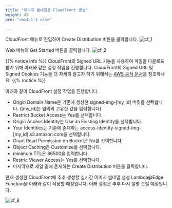 ```yaml
---
title: "이미지 썸네일용 CloudFront 생성"
weight: 43
pre: "<b>4-1-3 </b>"

---
```


CloudFront 메뉴로 진입하여 Create Distribution 버튼을 클릭합니다.
![cf_1](/images/cf/cf_1.png)

Web 메뉴의 Get Started 버튼을 클릭합니다.
![cf_2](/images/cf/cf_2.png)

{{% notice info %}}
CloudFront의 Signed URL 기능을 사용하여 파일을 다운로드 받기 위해 아래와 같은 설정 작업을 진행합니다. CloudFront의 Signed URL 및 Signed Cookies 기능을 더 자세히 알고자 하기 위해서는 [AWS 공식 문서](https://docs.aws.amazon.com/AmazonCloudFront/latest/DeveloperGuide/PrivateContent.html)를 참조하세요.
{{% /notice %}}

아래와 같이 CloudFront 설정 작업을 진행합니다.
- Origin Domain Name은 기존에 생성한 signed-img-[my_id] 버킷을 선택합니다. ([my_id]는 임의의 고유한 값을 입력합니다)
- Restrict Bucket Access는 Yes를 선택합니다.
- Origin Access Identity는 Use an Existing Identity를 선택합니다.
- Your Identities는 기존에 존재하는 access-identity-signed-img-[my_id].s3.amazon.com을 선택합니다.
- Grant Read Permission on Bucket은 No를 선택합니다.
- Object Caching은 Customize를 선택합니다.
- minimum TTL은 86500을 입력합니다.
- Restric Viewer Access는 Yes를 선택합니다.
- 마지막으로 제일 밑에 존재하는 Create Distribution 버튼을 클릭합니다.

현재 생성한 CloudFront에 추후 생성할 실시간 이미지 썸네일 생성 Lambda@Edge Function을 아래와 같이 적용할 예정입니다. 아래 설정은 추후 다시 설명 드릴 예정입니다.

![cf_8](/images/cf/cf_8.png)